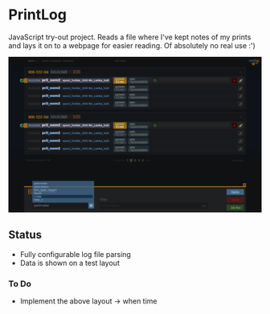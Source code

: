 # PrintLog
JavaScript try-out project. Reads a file where I've kept notes of my prints and lays it on to a webpage for easier reading. Of absolutely no real use :')

![alt text](img/printlog_design_v2.png "PrintLog gamey UI mock-up v2")

## Status
* Fully configurable log file parsing
* Data is shown on a test layout
  
### To Do
- Implement the above layout -> when time